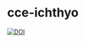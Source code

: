 # cce-ichthyo

[![DOI](https://zenodo.org/badge/876960891.svg)](https://doi.org/10.5281/zenodo.13979384)